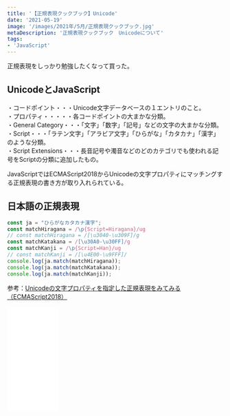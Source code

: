 ```yaml
---
title: '【正規表現クックブック】Unicode'
date: '2021-05-19'
image: '/images/2021年/5月/正規表現クックブック.jpg'
metaDescription: '正規表現クックブック　Unicodeについて'
tags: 
- 'JavaScript'
---
```

正規表現をしっかり勉強したくなって買った。


## UnicodeとJavaScript

・コードポイント・・・Unicode文字データベースの１エントリのこと。<br/>
・プロパティ・・・・・各コードポイントの大まかな分類。<br/>
・General Category・・・「文字」「数字」「記号」などの文字の大まかな分類。<br/>
・Script・・・「ラテン文字」「アラビア文字」「ひらがな」「カタカナ」「漢字」のような分類。<br/>
・Script Extensions・・・長音記号や濁音などのどのカテゴリでも使われる記号をScriptの分類に追加したもの。<br/>

JavaScriptではECMAScript2018からUnicodeの文字プロパティにマッチングする正規表現の書き方が取り入れられている。<br/>

## 日本語の正規表現

```javascript
const ja = "ひらがなカタカナ漢字";
const matchHiragana = /\p{Script=Hiragana}/ug
// const matchHiragana = /[\u3040-\u309F]/g 
const matchKatakana = /[\u30A0-\u30FF]/g
const matchKanji = /\p{Script=Han}/ug
// const matchKanji = /[\u4E00-\u9FFF]/
console.log(ja.match(matchHiragana));
console.log(ja.match(matchKatakana));
console.log(ja.match(matchKanji));


```

参考：[Unicodeの文字プロパティを指定した正規表現をみてみる（ECMAScript2018）](https://blog.tes.co.jp/entry/2018/06/29/145450)

<iframe style="width:120px;height:240px;" marginwidth="0" marginheight="0" scrolling="no" frameborder="0" src="//rcm-fe.amazon-adsystem.com/e/cm?lt1=_blank&bc1=000000&IS2=1&bg1=FFFFFF&fc1=000000&lc1=0000FF&t=blogtukki-22&language=ja_JP&o=9&p=8&l=as4&m=amazon&f=ifr&ref=as_ss_li_til&asins=4873114500&linkId=172596c18f0d211fc7d8e42ad4a871be"></iframe>
